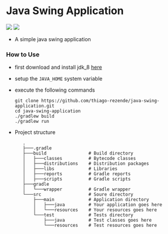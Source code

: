 # Java Swing Application
![](https://img.shields.io/badge/Java-8-red.svg) ![](https://img.shields.io/badge/Gradle-5-green.svg)
 - A simple java swing application
 ### How to Use
 - first download and install jdk_8 [here](https://www.oracle.com/technetwork/pt/java/javase/downloads/jdk8-downloads-2133151.html)
 - setup the ```JAVA_HOME``` system variable
 - execute the following commands
 
     ```
     git clone https://github.com/thiago-rezende/java-swing-application.git
     cd java-swing-application
     ./gradlew build
     ./gradlew run
     ``` 
 - Project structure
     ```
        .
        ├───.gradle
        ├───build                # Build directory
        │   ├───classes          # Bytecode classes
        │   ├───distributions    # Distribution packages
        │   ├───libs             # Libraries
        │   ├───reports          # Gradle reports
        │   ├───scripts          # Gradle scripts
        ├───gradle
        │   └───wrapper          # Gradle wrapper
        └───src                  # Soure directory
            ├───main             # Application directory
            │   ├───java         # Your application goes here
            │   └───resources    # Your resources goes here
            └───test             # Tests directory
                ├───java         # Test classes goes here
                └───resources    # Test resources goes here
    ```
 
